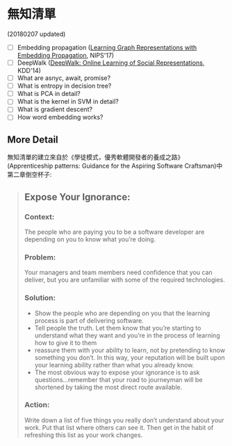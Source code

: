 # 無知清單
(20180207 updated)
- [ ] Embedding propagation ([Learning Graph Representations with Embedding Propagation](https://arxiv.org/abs/1710.03059), NIPS'17)
- [ ] DeepWalk ([DeepWalk: Online Learning of Social Representations](http://dl.acm.org/citation.cfm?id=2623732), KDD'14)
- [ ] What are asnyc, await, promise?
- [ ] What is entropy in decision tree?
- [ ] What is PCA in detail?
- [ ] What is the kernel in SVM in detail?
- [ ] What is gradient descent?
- [ ] How word embedding works?

## More Detail
無知清單的建立來自於《學徒模式，優秀軟體開發者的養成之路》(Apprenticeship patterns: Guidance for the Aspiring Software Craftsman)中第二章倒空杯子:
> ## Expose Your Ignorance:
> ### Context:
> The people who are paying you to be a software developer are depending on you to know what you’re doing.
> ### Problem:
> Your managers and team members need confidence that you can deliver, but you are unfamiliar with some of the required technologies.
> ### Solution:
> - Show the people who are depending on you that the learning process is part of delivering software.
> - Tell people the truth. Let them know that you’re starting to understand what they want and you’re in the process of learning how to give it to them
> -  reassure them with your ability to learn, not by pretending to know something you don’t. In this way, your reputation will be built upon your learning ability rather than what you already know.
> - The most obvious way to expose your ignorance is to ask questions...remember that your road to journeyman will be shortened by taking the most direct route available.
> ### Action:
> Write down a list of five things you really don’t understand about your work. Put that list where others can see it. Then get in the habit of refreshing this list as your work changes.
